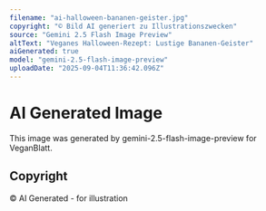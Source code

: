 ```yaml
---
filename: "ai-halloween-bananen-geister.jpg"
copyright: "© Bild AI generiert zu Illustrationszwecken"
source: "Gemini 2.5 Flash Image Preview"
altText: "Veganes Halloween-Rezept: Lustige Bananen-Geister"
aiGenerated: true
model: "gemini-2.5-flash-image-preview"
uploadDate: "2025-09-04T11:36:42.096Z"
---
```


# AI Generated Image

This image was generated by gemini-2.5-flash-image-preview for VeganBlatt.

## Copyright
© AI Generated - for illustration
